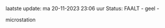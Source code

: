 laatste update: 
ma 20-11-2023 23:06   uur 
Status: FAALT - geel - 
<div class="service Y">microstation</div>
